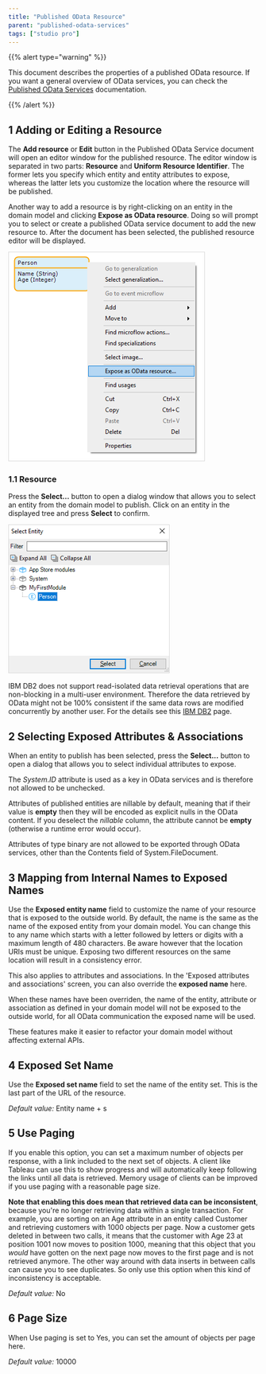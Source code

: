 ```yaml
---
title: "Published OData Resource"
parent: "published-odata-services"
tags: ["studio pro"]
---
```

{{% alert type="warning" %}}

This document describes the properties of a published OData resource. If you want a general overview of OData services, you can check the [Published OData Services](published-odata-services) documentation.

{{% /alert %}}

## 1 Adding or Editing a Resource

The **Add resource** or **Edit** button in the Published OData Service document will open an editor window for the published resource. The editor window is separated in two parts: **Resource** and **Uniform Resource Identifier**. The former lets you specify which entity and entity attributes to expose, whereas the latter lets you customize the location where the resource will be published.

Another way to add a resource is by right-clicking on an entity in the domain model and clicking **Expose as OData resource**. Doing so will prompt you to select or create a published OData service document to add the new resource to. After the document has been selected, the published resource editor will be displayed.

![](attachments/16713722/16843929.png)

### 1.1 Resource

Press the **Select...** button to open a dialog window that allows you to select an entity from the domain model to publish. Click on an entity in the displayed tree and press **Select** to confirm.

![](attachments/16713722/16843930.png)

IBM DB2 does not support read-isolated data retrieval operations that are non-blocking in a multi-user environment. Therefore the data retrieved by OData might not be 100% consistent if the same data rows are modified concurrently by another user. For the details see this [IBM DB2](db2) page.

## 2 Selecting Exposed Attributes & Associations

When an entity to publish has been selected, press the **Select...** button to open a dialog that allows you to select individual attributes to expose.

The _System_._ID_ attribute is used as a key in OData services and is therefore not allowed to be unchecked.

Attributes of published entities are nillable by default, meaning that if their value is **empty** then they will be encoded as explicit nulls in the OData content. If you deselect the _nillable_ column, the attribute cannot be **empty** (otherwise a runtime error would occur).

Attributes of type binary are not allowed to be exported through OData services, other than the Contents field of System.FileDocument.

## 3 Mapping from Internal Names to Exposed Names

Use the **Exposed entity name** field to customize the name of your resource that is exposed to the outside world. By default, the name is the same as the name of the exposed entity from your domain model. You can change this to any name which starts with a letter followed by letters or digits with a maximum length of 480 characters. Be aware however that the location URIs must be unique. Exposing two different resources on the same location will result in a consistency error.

This also applies to attributes and associations. In the 'Exposed attributes and associations' screen, you can also override the **exposed name** here.

When these names have been overriden, the name of the entity, attribute or association as defined in your domain model will not be exposed to the outside world, for all OData communication the exposed name will be used.

These features make it easier to refactor your domain model without affecting external APIs.

## 4 Exposed Set Name

Use the **Exposed set name** field to set the name of the entity set. This is the last part of the URL of the resource.

_Default value:_ Entity name + s

## 5 Use Paging

If you enable this option, you can set a maximum number of objects per response, with a link included to the next set of objects. A client like Tableau can use this to show progress and will automatically keep following the links until all data is retrieved. Memory usage of clients can be improved if you use paging with a reasonable page size.

**Note that enabling this does mean that retrieved data can be inconsistent**, because you're no longer retrieving data within a single transaction. For example, you are sorting on an Age attribute in an entity called Customer and retrieving customers with 1000 objects per page. Now a customer gets deleted in between two calls, it means that the customer with Age 23 at position 1001 now moves to position 1000, meaning that this object that you _would_ have gotten on the next page now moves to the first page and is not retrieved anymore. The other way around with data inserts in between calls can cause you to see duplicates. So only use this option when this kind of inconsistency is acceptable.

_Default value:_ No

## 6 Page Size

When Use paging is set to Yes, you can set the amount of objects per page here.

_Default value:_ 10000
